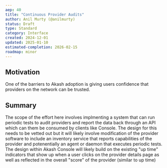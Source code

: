 ```yaml
---
aep: 40
title: "Continuous Provider Audits"
author: Anil Murty (@anilmurty)
status: Draft
type: Standard
category: Interface
created: 2024-12-01
updated: 2025-01-10
estimated-completion: 2026-02-15
roadmap: minor
---
```


## Motivation
One of the barriers to Akash adoption is giving users confidence that providers on the network can be trusted.

## Summary
The scope of the effort here involves implmenting a system that can run periodic tests to audit providers and report the data back through an API which can them be consumed by clients like Console. The design for this needs to be vetted out but it will likely involve modification of the provider software to include an inventory service that reports capabilities of the provider and potenentially an agent or daemon that executes periodic tests. The design within Akash Console will likely build on the existing "up time" indicators that show up when a user clicks on the provider details page as well as reflected in the overall "score" of the provider (similar to up time)
